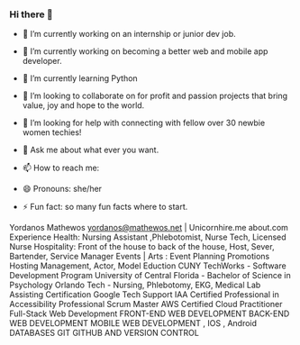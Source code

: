 ### Hi there 👋

<!--
**1Yordanos/1yordanos** is a ✨ _special_ ✨ repository because its `README.md` (this file) appears on your GitHub profile.

Here are some ideas to get you started:
-->
- 🔭 I’m currently working on an internship or junior dev job. 

- 🔭 I’m currently working on becoming a better web and mobile app developer.
- 🌱 I’m currently learning Python
- 👯 I’m looking to collaborate on for profit and passion projects that bring value, joy and hope to the world.
- 🤔 I’m looking for help with connecting with fellow over 30 newbie women techies!
- 💬 Ask me about what ever you want.
- 📫 How to reach me: 
- 😄 Pronouns: she/her 
- ⚡ Fun fact: so many fun facts where to start.

Yordanos Mathewos 
yordanos@mathewos.net |  Unicornhire.me about.com 
Experience
Health: Nursing Assistant ,Phlebotomist, Nurse Tech, Licensed Nurse
Hospitality: Front of the house to back of the house, Host, Sever, Bartender, Service Manager 
Events | Arts : Event Planning Promotions Hosting Management, Actor, Model
Eduction 
CUNY TechWorks - Software Development Program
University of Central Florida - Bachelor of Science in Psychology
Orlando Tech - Nursing, Phlebotomy, EKG, Medical Lab Assisting 
Certification
Google Tech Support 
IAA Certified Professional in Accessibility
Professional Scrum Master
AWS Certified Cloud Practitioner
Full-Stack Web Development
FRONT-END WEB DEVELOPMENT
BACK-END WEB DEVELOPMENT
MOBILE WEB DEVELOPMENT , IOS , Android
DATABASES
GIT GITHUB AND VERSION CONTROL
